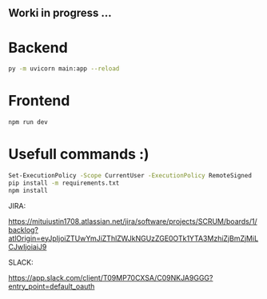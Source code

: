 ## Worki in progress ...

# Backend

```sh
py -m uvicorn main:app --reload
```

# Frontend

```sh
npm run dev
```

# Usefull commands :)

```sh
Set-ExecutionPolicy -Scope CurrentUser -ExecutionPolicy RemoteSigned
pip install -m requirements.txt
npm install
```

JIRA:

https://mituiustin1708.atlassian.net/jira/software/projects/SCRUM/boards/1/backlog?atlOrigin=eyJpIjoiZTUwYmJiZThlZWJkNGUzZGE0OTk1YTA3MzhiZjBmZjMiLCJwIjoiaiJ9

SLACK:

https://app.slack.com/client/T09MP70CXSA/C09NKJA9GGG?entry_point=default_oauth
